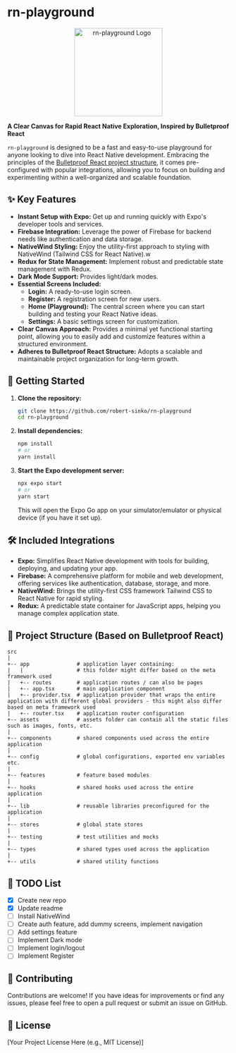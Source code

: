 # rn-playground

<p align="center">
  <img src="https://raw.githubusercontent.com/robert-sinko/rn-playground/refs/heads/main/assets/rn-playground.png" alt="rn-playground Logo" width="200">
</p>

**A Clear Canvas for Rapid React Native Exploration, Inspired by Bulletproof React**

`rn-playground` is designed to be a fast and easy-to-use playground for anyone looking to dive into React Native development. Embracing the principles of the [Bulletproof React project structure](https://github.com/alan2207/bulletproof-react/blob/master/docs/project-structure.md), it comes pre-configured with popular integrations, allowing you to focus on building and experimenting within a well-organized and scalable foundation.

## ✨ Key Features

* **Instant Setup with Expo:** Get up and running quickly with Expo's developer tools and services.
* **Firebase Integration:** Leverage the power of Firebase for backend needs like authentication and data storage.
* **NativeWind Styling:** Enjoy the utility-first approach to styling with NativeWind (Tailwind CSS for React Native).w
* **Redux for State Management:** Implement robust and predictable state management with Redux.
* **Dark Mode Support:** Provides light/dark modes.
* **Essential Screens Included:**
    * **Login:** A ready-to-use login screen.
    * **Register:** A registration screen for new users.
    * **Home (Playground):** The central screen where you can start building and testing your React Native ideas.
    * **Settings:** A basic settings screen for customization.
* **Clear Canvas Approach:** Provides a minimal yet functional starting point, allowing you to easily add and customize features within a structured environment.
* **Adheres to Bulletproof React Structure:** Adopts a scalable and maintainable project organization for long-term growth.

## 🚀 Getting Started

1.  **Clone the repository:**
    ```bash
    git clone https://github.com/robert-sinko/rn-playground
    cd rn-playground
    ```

2.  **Install dependencies:**
    ```bash
    npm install
    # or
    yarn install
    ```

3.  **Start the Expo development server:**
    ```bash
    npx expo start
    # or
    yarn start
    ```

    This will open the Expo Go app on your simulator/emulator or physical device (if you have it set up).

## 🛠️ Included Integrations

* **Expo:** Simplifies React Native development with tools for building, deploying, and updating your app.
* **Firebase:** A comprehensive platform for mobile and web development, offering services like authentication, database, storage, and more.
* **NativeWind:** Brings the utility-first CSS framework Tailwind CSS to React Native for rapid styling.
* **Redux:** A predictable state container for JavaScript apps, helping you manage complex application state.

## 📂 Project Structure (Based on Bulletproof React)

```
src
|
+-- app               # application layer containing:
|   |                 # this folder might differ based on the meta framework used
|   +-- routes        # application routes / can also be pages
|   +-- app.tsx       # main application component
|   +-- provider.tsx  # application provider that wraps the entire application with different global providers - this might also differ based on meta framework used
|   +-- router.tsx    # application router configuration
+-- assets            # assets folder can contain all the static files such as images, fonts, etc.
|
+-- components        # shared components used across the entire application
|
+-- config            # global configurations, exported env variables etc.
|
+-- features          # feature based modules
|
+-- hooks             # shared hooks used across the entire application
|
+-- lib               # reusable libraries preconfigured for the application
|
+-- stores            # global state stores
|
+-- testing           # test utilities and mocks
|
+-- types             # shared types used across the application
|
+-- utils             # shared utility functions
```

## 📝 TODO List

- [x] Create new repo
- [x] Update readme
- [ ] Install NativeWind
- [ ] Create auth feature, add dummy screens, implement navigation
- [ ] Add settings feature
- [ ] Implement Dark mode
- [ ] Implement login/logout
- [ ] Implement Register

## 🤝 Contributing

Contributions are welcome! If you have ideas for improvements or find any issues, please feel free to open a pull request or submit an issue on GitHub.

## 📄 License

[Your Project License Here (e.g., MIT License)]